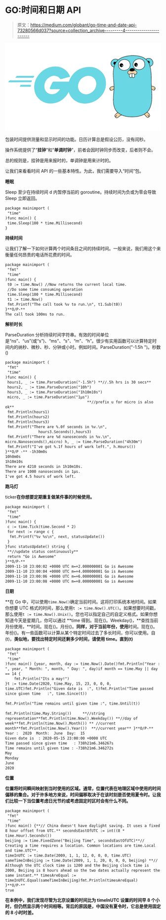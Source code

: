 # GO:时间和日期 API

> 原文：<https://medium.com/globant/go-time-and-date-api-73280566d037?source=collection_archive---------4----------------------->

![](img/f2869fe772af8be4a522bafd3330ac3c.png)

包装时间提供测量和显示时间的功能。日历计算总是假设公历，没有闰秒。

操作系统提供了“**挂钟**”和“**单调时钟**”，前者会因时钟同步而改变，后者则不会。

总的规则是，挂钟是用来报时的，单调钟是用来计时的。

让我们来看看时间 API 的一些基本特性。为此，我们需要导入“时间”包。

**睡眠**

Sleep 至少在持续时间 d 内暂停当前的 goroutine。持续时间为负或为零会导致 Sleep 立即返回。

```
package mainimport (
 "time"
)func main() {
 time.Sleep(100 * time.Millisecond)
}
```

**持续时间**

让我们了解一下如何计算两个时间条目之间的持续时间。一般来说，我们用这个来衡量任何昂贵的电话所花费的时间。

```
package mainimport (
 "fmt"
 "time"
)func main() {
 t0 := time.Now() //Now returns the current local time.
 //Do some time consuming operation
 time.Sleep(100 * time.Millisecond)
 t1 := time.Now()
 fmt.Printf("The call took %v to run.\n", t1.Sub(t0))
}**O/P-**
The call took 100ms to run.
```

**解析时长**

ParseDuration 分析持续时间字符串。有效的时间单位是“ns”、“us”(或“s”)、“ms”、“s”、“m”、“h”。很少有实用函数可以计算特定时间内的纳秒、微秒、秒、分钟或小时。例如时间。ParseDuration("-1.5h ")。秒数()

```
package mainimport (
 "fmt"
 "time"
)func main() {
 hours1, _ := time.ParseDuration("-1.5h") **//.5h hrs is 30 secs**
 hours2, _ := time.ParseDuration("10h")
 hours3, _ := time.ParseDuration("1h10m10s")
 micro, _ := time.ParseDuration("1µs")
                                     **//prefix u for micro is also ok**
 fmt.Println(hours1)
 fmt.Println(hours2)
 fmt.Println(hours3)
 fmt.Printf("There are %.0f seconds in %v.\n",
               hours3.Seconds(),hours3)
 fmt.Printf("There are %d nanoseconds in %v.\n",     micro.Nanoseconds(),micro) h, _ := time.ParseDuration("4h30m")
 fmt.Printf("I've got %.1f hours of work left.", h.Hours())
}**O/P -** -1h30m0s
10h0m0s
1h10m10s
There are 4210 seconds in 1h10m10s.
There are 1000 nanoseconds in 1µs.
I've got 4.5 hours of work left.
```

**跑马灯**

ticker**在你想要定期重复做某件事的时候使用。**

```
package mainimport (
 "fmt"
 "time"
)func main() {
 c := time.Tick(time.Second * 2)
 for next := range c {
  fmt.Printf("%v %s\n", next, statusUpdate())
 }
}func statusUpdate() string {
 **//update status continuously**
 return "Go is Awesome"
}**O/P-**
2009-11-10 23:00:02 +0000 UTC m=+2.000000001 Go is Awesome
2009-11-10 23:00:04 +0000 UTC m=+4.000000001 Go is Awesome
2009-11-10 23:00:06 +0000 UTC m=+6.000000001 Go is Awesome
2009-11-10 23:00:08 +0000 UTC m=+8.000000001 Go is Awesome
```

****日期****

**在 Go 中，可以使用`time.Now()`确定当前时间。这将打印系统本地时间。如果你想要 UTC 格式的时间，那么使用`t := time.Now().UTC()`。如果想要时间戳，那么使用`t := time.Now().Unix()`。您也可以指定自己的自定义格式。如果你想知道今天是星期几，你可以通过 **time 得到。现在()。Weekday()，**查找当前月份使用，**时间。现在()。月份()。**同样，对于当前年份，使用**时间。现在()。年份()。有一些函数可以计算从某个特定时间过去了多长时间，你可以使用。自(t)，**类似地，要找出特定时间还剩多少时间，请使用 **time。直到(t)****

```
package mainimport (
 "fmt"
 "time"
)func main() {year, month, day := time.Now().Date()fmt.Println("Year : ", year, " Month: ", month, " Day: ", day)if month == time.May || day == 14 {
    fmt.Println("Its a may!")
}t := time.Date(2020, time.May, 15, 23, 0, 0, 0, time.UTC)fmt.Println("Given date is  :", t)fmt.Println("Time passed since given time   :", time.Since(t)) 

fmt.Println("Time remains until given time :", time.Until(t)) 

fmt.Println(time.May.String())     **//string representation**fmt.Println(time.Now().Weekday()) **//day of week**fmt.Println(time.Now().Month()) ** //current month**fmt.Println(time.Now().Year())  **//current year** }**O/P-**
Year :  2020  Month:  June  Day:  15
Given date is  : 2020-05-15 23:00:00 +0000 UTC
Time passed since given time   : 738h21m6.346267s
Time remains until given time : -738h21m6.346272s
May
Monday
June
2020
```

****位置****

**位置将时间瞬间映射到当时使用的区域。通常，位置代表在地理区域中使用的时间偏移的集合。对于许多地方来说，时间偏移取决于在该时刻是否使用夏令时。让我们比较一下当位置考虑日光节约或考虑固定时区时会有什么不同。**

```
package mainimport (
 "fmt"
 "time"
)func main() {**// China doesn't have daylight saving. It uses a fixed 8 hour offset from UTC.** secondsEastOfUTC := int((8 * time.Hour).Seconds())
beijing := time.FixedZone("Beijing Time", secondsEastOfUTC)**// Creating a time requires a location. Common locations are time.Local and time.UTC**.
timeInUTC := time.Date(2009, 1, 1, 12, 0, 0, 0, time.UTC)
sameTimeInBeijing := time.Date(2009, 1, 1, 20, 0, 0, 0, beijing) **// Although the UTC clock time is 1200 and the Beijing clock time is 2000, Beijing is 8 hours ahead so the two dates actually represent the same instant.** timesAreEqual := timeInUTC.Equal(sameTimeInBeijing)fmt.Println(timesAreEqual)
}**O/P-**
true
```

**在本例中，我们发现尽管为北京设置的时间比为 timeInUTC 设置的时间早 8 个小时，但仍然显示两个时间相等。背后的原因是，中国没有夏令时，它总是使用固定的 8 小时时差。**